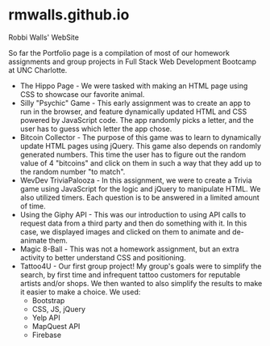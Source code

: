 # rmwalls.github.io
Robbi Walls' WebSite

So far the Portfolio page is a compilation of most of our homework assignments and group projects in Full Stack Web Development Bootcamp at UNC Charlotte. 

<ul>
<li> The Hippo Page - We were tasked with making an HTML page using CSS to showcase our favorite animal.
<li> Silly "Psychic" Game - This early assignment was to create an app to run in the browser, and feature dynamically updated HTML and CSS powered by JavaScript code. The app randomly picks a letter, and the user has to guess which letter the app chose. 
<li> Bitcoin Collector - The purpose of this game was to learn to dynamically update HTML pages using jQuery. This game also depends on randomly generated numbers. This time the user has to figure out the random value of 4 "bitcoins" and click on them in such a way that they add up to the random number "to match". 
<li> WevDev TriviaPalooza - In this assignment, we were to create a Trivia game using JavaScript for the logic and jQuery to manipulate HTML. We also utilized timers. Each question is to be answered in a limited amount of time. 
<li> Using the Giphy API - This was our introduction to using API calls to request data from a third party and then do something with it. In this case, we displayed images and clicked on them to animate and de-animate them.
<li> Magic 8-Ball - This was not a homework assignment, but an extra activity to better understand CSS and positioning.
<li> Tattoo4U - Our first group project! My group's goals were to simplify the search, by first time and infrequent tattoo customers for reputable artists and/or shops. We then wanted to also simplify the results to make it easier to make a choice. We used:
    <ul>
        <li>Bootstrap
        <li> CSS, JS, jQuery
        <li>Yelp API
        <li>MapQuest API
        <li>Firebase
    </ul>
</ul>